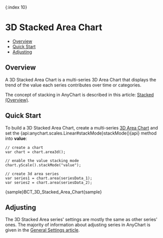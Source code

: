 {:index 10}
# 3D Stacked Area Chart

* [Overview](#overview)
* [Quick Start](#quick_start)
* [Adjusting](#adjusting)

## Overview

A 3D Stacked Area Chart is a multi-series 3D Area Chart that displays the trend of the value each series contributes over time or categories.

The concept of stacking in AnyChart is described in this article: [Stacked (Overview)](../Overview).

## Quick Start

To build a 3D Stacked Area Chart, create a multi-series [3D Area Chart](../../3D/Overview#area) and set the {api:anychart.scales.Linear#stackMode}stackMode(){api} method into <strong>value</strong>:

```
// create a chart
var chart = chart.area3d();

// enable the value stacking mode
chart.yScale().stackMode("value");

// create 3d area series
var series1 = chart.area(seriesData_1);
var series2 = chart.area(seriesData_2);
```

{sample}BCT\_3D\_Stacked\_Area\_Chart{sample}

## Adjusting

The 3D Stacked Area series' settings are mostly the same as other series' ones. The majority of information about adjusting series in AnyChart is given in the [General Settings article](../../General_Settings).